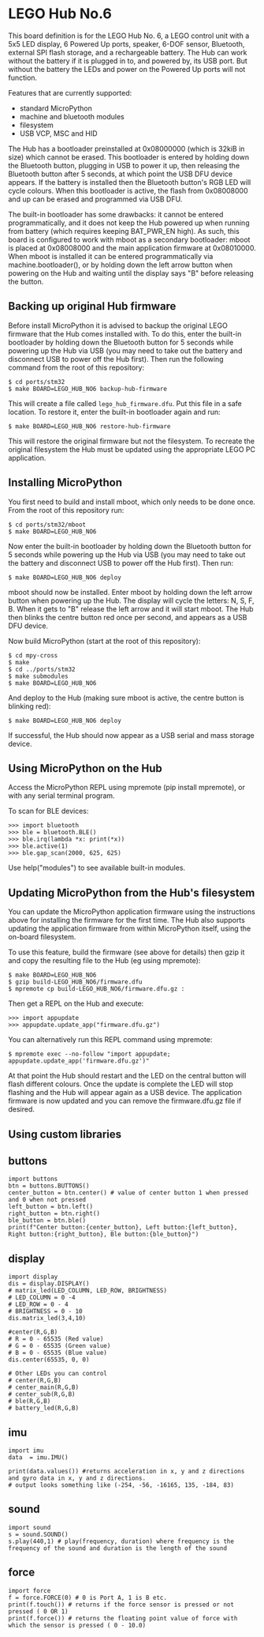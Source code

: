 LEGO Hub No.6
=============

This board definition is for the LEGO Hub No. 6, a LEGO control unit with a 5x5
LED display, 6 Powered Up ports, speaker, 6-DOF sensor, Bluetooth, external SPI
flash storage, and a rechargeable battery.  The Hub can work without the battery if
it is plugged in to, and powered by, its USB port.  But without the battery the LEDs
and power on the Powered Up ports will not function.

Features that are currently supported:
- standard MicroPython
- machine and bluetooth modules
- filesystem
- USB VCP, MSC and HID

The Hub has a bootloader preinstalled at 0x08000000 (which is 32kiB in size) which
cannot be erased.  This bootloader is entered by holding down the Bluetooth button,
plugging in USB to power it up, then releasing the Bluetooth button after 5 seconds,
at which point the USB DFU device appears.  If the battery is installed then the
Bluetooth button's RGB LED will cycle colours.  When this bootloader is active, the
flash from 0x08008000 and up can be erased and programmed via USB DFU.

The built-in bootloader has some drawbacks: it cannot be entered programmatically,
and it does not keep the Hub powered up when running from battery (which requires
keeping BAT_PWR_EN high).  As such, this board is configured to work with mboot as
a secondary bootloader: mboot is placed at 0x08008000 and the main application
firmware at 0x08010000.  When mboot is installed it can be entered programmatically
via machine.bootloader(), or by holding down the left arrow button when powering
on the Hub and waiting until the display says "B" before releasing the button.

Backing up original Hub firmware
--------------------------------

Before install MicroPython it is advised to backup the original LEGO firmware that
the Hub comes installed with.  To do this, enter the built-in bootloader by holding
down the Bluetooth button for 5 seconds while powering up the Hub via USB (you may
need to take out the battery and disconnect USB to power off the Hub first).  Then
run the following command from the root of this repository:

    $ cd ports/stm32
    $ make BOARD=LEGO_HUB_NO6 backup-hub-firmware

This will create a file called `lego_hub_firmware.dfu`.  Put this file in a safe
location.  To restore it, enter the built-in bootloader again and run:

    $ make BOARD=LEGO_HUB_NO6 restore-hub-firmware

This will restore the original firmware but not the filesystem.  To recreate the
original filesystem the Hub must be updated using the appropriate LEGO PC
application.

Installing MicroPython
----------------------

You first need to build and install mboot, which only needs to be done once.  From
the root of this repository run:

    $ cd ports/stm32/mboot
    $ make BOARD=LEGO_HUB_NO6

Now enter the built-in bootloader by holding down the Bluetooth button for 5
seconds while powering up the Hub via USB (you may need to take out the battery
and disconnect USB to power off the Hub first).  Then run:

    $ make BOARD=LEGO_HUB_NO6 deploy

mboot should now be installed.  Enter mboot by holding down the left arrow
button when powering up the Hub.  The display will cycle the letters: N, S, F, B.
When it gets to "B" release the left arrow and it will start mboot.  The Hub then
blinks the centre button red once per second, and appears as a USB DFU device.

Now build MicroPython (start at the root of this repository):

    $ cd mpy-cross
    $ make
    $ cd ../ports/stm32
    $ make submodules
    $ make BOARD=LEGO_HUB_NO6

And deploy to the Hub (making sure mboot is active, the centre button is blinking
red):

    $ make BOARD=LEGO_HUB_NO6 deploy

If successful, the Hub should now appear as a USB serial and mass storage device.

Using MicroPython on the Hub
----------------------------

Access the MicroPython REPL using mpremote (pip install mpremote), or with any
serial terminal program.

To scan for BLE devices:

    >>> import bluetooth
    >>> ble = bluetooth.BLE()
    >>> ble.irq(lambda *x: print(*x))
    >>> ble.active(1)
    >>> ble.gap_scan(2000, 625, 625)

Use help("modules") to see available built-in modules.

Updating MicroPython from the Hub's filesystem
----------------------------------------------

You can update the MicroPython application firmware using the instructions above
for installing the firmware for the first time.  The Hub also supports updating
the application firmware from within MicroPython itself, using the on-board
filesystem.

To use this feature, build the firmware (see above for details) then gzip it and
copy the resulting file to the Hub (eg using mpremote):

    $ make BOARD=LEGO_HUB_NO6
    $ gzip build-LEGO_HUB_NO6/firmware.dfu
    $ mpremote cp build-LEGO_HUB_NO6/firmware.dfu.gz :

Then get a REPL on the Hub and execute:

    >>> import appupdate
    >>> appupdate.update_app("firmware.dfu.gz")

You can alternatively run this REPL command using mpremote:

    $ mpremote exec --no-follow "import appupdate; appupdate.update_app('firmware.dfu.gz')"

At that point the Hub should restart and the LED on the central button will flash
different colours.  Once the update is complete the LED will stop flashing and the
Hub will appear again as a USB device.  The application firmware is now updated
and you can remove the firmware.dfu.gz file if desired.


Using custom libraries 
----------------------------------------------


## buttons
    import buttons
    btn = buttons.BUTTONS()
    center_button = btn.center() # value of center button 1 when pressed and 0 when not pressed
    left_button = btn.left()
    right_button = btn.right()
    ble_button = btn.ble()
    print(f"Center button:{center_button}, Left button:{left_button}, Right button:{right_button}, Ble button:{ble_button}")





## display
    import display
    dis = display.DISPLAY()
    # matrix_led(LED_COLUMN, LED_ROW, BRIGHTNESS)
    # LED_COLUMN = 0 -4
    # LED_ROW = 0 - 4
    # BRIGHTNESS = 0 - 10
    dis.matrix_led(3,4,10)

    #center(R,G,B)
    # R = 0 - 65535 (Red value)
    # G = 0 - 65535 (Green value)
    # B = 0 - 65535 (Blue value) 
    dis.center(65535, 0, 0)

    # Other LEDs you can control
    # center(R,G,B)
    # center_main(R,G,B)
    # center_sub(R,G,B)
    # ble(R,G,B)
    # battery_led(R,G,B)


## imu

    import imu
    data  = imu.IMU()

    print(data.values()) #returns acceleration in x, y and z directions and gyro data in x, y and z directions.
    # output looks something like (-254, -56, -16165, 135, -184, 83)


## sound
    import sound
    s = sound.SOUND()
    s.play(440,1) # play(frequency, duration) where frequency is the frequency of the sound and duration is the length of the sound

## force
    import force
    f = force.FORCE(0) # 0 is Port A, 1 is B etc.
    print(f.touch()) # returns if the force sensor is pressed or not pressed ( 0 OR 1)
    print(f.force()) # returns the floating point value of force with which the sensor is pressed ( 0 - 10.0) 


